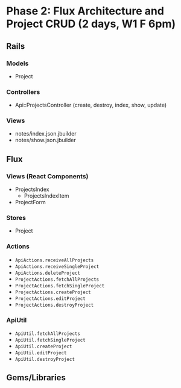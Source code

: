 # Phase 2: Flux Architecture and Project CRUD (2 days, W1 F 6pm)

## Rails
### Models
* Project

### Controllers
* Api::ProjectsController (create, destroy, index, show, update)

### Views
* notes/index.json.jbuilder
* notes/show.json.jbuilder

## Flux
### Views (React Components)
* ProjectsIndex
  - ProjectsIndexItem
* ProjectForm

### Stores
* Project

### Actions
* `ApiActions.receiveAllProjects`
* `ApiActions.receiveSingleProject`
* `ApiActions.deleteProject`
* `ProjectActions.fetchAllProjects`
* `ProjectActions.fetchSingleProject`
* `ProjectActions.createProject`
* `ProjectActions.editProject`
* `ProjectActions.destroyProject`

### ApiUtil
* `ApiUtil.fetchAllProjects`
* `ApiUtil.fetchSingleProject`
* `ApiUtil.createProject`
* `ApiUtil.editProject`
* `ApiUtil.destroyProject`

## Gems/Libraries
